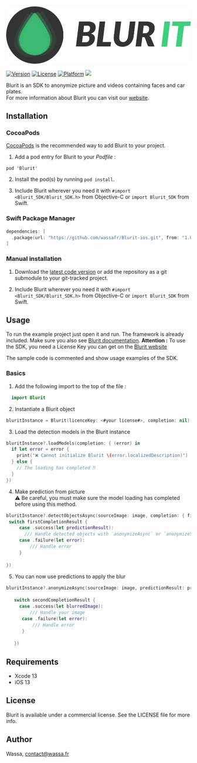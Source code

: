 ![Blurit](logo_blurit.png)

[![Version](https://img.shields.io/cocoapods/v/Blurit?style=flat)](http://cocoapods.org/pods/Blurit)
[![License](https://img.shields.io/cocoapods/l/Blurit?style=flat)](http://cocoapods.org/pods/Blurit)
[![Platform](https://img.shields.io/cocoapods/p/Blurit?style=flat)](http://cocoapods.org/pods/Blurit)
<a href="https://swift.org/package-manager/"><img src="https://img.shields.io/badge/SPM-supported-Green.svg?style=flat"></a>


Blurit is an SDK to anonymize picture and videos containing faces and car plates.<br>
For more information about Blurit you can visit our [website](http://blurit.io/library/ios).

## Installation

### CocoaPods

[CocoaPods](https://guides.cocoapods.org/using/using-cocoapods.html) is the recommended way to add Blurit to your project.

1. Add a pod entry for Blurit to your *Podfile* :

```
pod 'Blurit'
```

2. Install the pod(s) by running `pod install`.

3. Include Blurit wherever you need it with `#import <Blurit_SDK/Blurit_SDK.h>` from Objective-C or `import Blurit_SDK` from Swift.

### Swift Package Manager

```swift
dependencies: [
  .package(url: "https://github.com/wassafr/Blurit-ios.git", from: "1.0.0")
]
```

### Manual installation

1. Download the [latest code version](https://github.com/wassafr/Blurit-ios/raw/master/Blurit.zip) or add the repository as a git submodule to your git-tracked project.

2. Include Blurit wherever you need it with `#import <Blurit_SDK/Blurit_SDK.h>` from Objective-C or `import Blurit_SDK` from Swift.

## Usage

To run the example project just open it and run. The framework is already included.
Make sure you also see [Blurit documentation](https://services.wassa.io/api/global-documentation/).
**Attention :** To use the SDK, you need a License Key you can get on the [Blurit website](http://blurit.io)

The sample code is commented and show usage examples of the SDK.

### Basics

1. Add the following import to the top of the file :

```swift
  import Blurit

```

 2. Instantiate a Blurit object

 ```swift
 bluritInstance = Blurit(licenceKey: <#your license#>, completion: nil)
 ```

 3. Load the detection models in the Blurit instance
 ```swift
 bluritInstance?.loadModels(completion: { (error) in
   if let error = error {
     print("❌ Cannot initialize Blurit \(error.localizedDescription)")
   } else {
     // The loading has completed ‼️
   }
 })
 ```

 4. Make prediction from picture<br>
 ⚠️ Be careful, you must make sure the model loading has completed before using this method.
 ```swift
 bluritInstance?.detectObjectsAsync(sourceImage: image, completion: { firstCompletionResult in
  switch firstCompletionResult {
      case .success(let predictionResult):
        /// Handle detected objects with `anonymizeAsync` or `anonymizeSync`
      case .failure(let error):
          /// Handle error
      }

 })

 ```

 5. You can now use predictions to apply the blur
 ```swift
 bluritInstance?.anonymizeAsync(sourceImage: image, predictionResult: predictionResult, completion: { secondCompletionResult in

    switch secondCompletionResult {
      case .success(let blurredImage):
          /// Handle your image
       case .failure(let error):
           /// Handle error
       }

    })

```



## Requirements

- Xcode 13
- iOS 13

## License

Blurit is available under a commercial license. See the LICENSE file for more info.

## Author

Wassa, contact@wassa.fr
